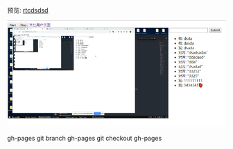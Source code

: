 预览: [rtcdsdsd](https://www.cxdd.com)

![rtc](./img/rtc.png)

gh-pages
git branch gh-pages
git checkout gh-pages
